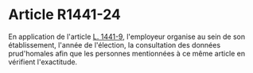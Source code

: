 # Article R1441-24

  
En application de l'article [L. 1441-9][1], l'employeur organise au sein de son établissement, l'année de l'élection, la consultation des données prud'homales afin que les personnes mentionnées à ce même article en vérifient l'exactitude.

 [1]: /affichCodeArticle.do?cidTexte=LEGITEXT000006072050&idArticle=LEGIARTI000006901493&dateTexte=&categorieLien=cid